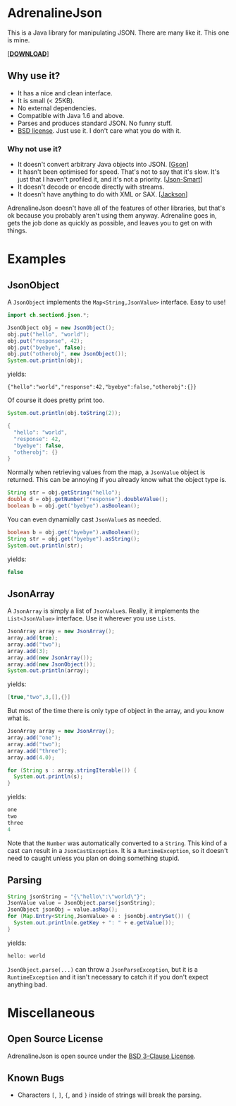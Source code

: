 # AdrenalineJson

This is a Java library for manipulating JSON. There are many like it. This one is mine.

[[**DOWNLOAD**](https://github.com/downloads/section6/AdrenalineJson/AdrenalineJson.jar)]

## Why use it?
 * It has a nice and clean interface.
 * It is small (< 25KB).
 * No external dependencies.
 * Compatible with Java 1.6 and above.
 * Parses and produces standard JSON. No funny stuff.
 * [BSD license](http://www.w3.org/Consortium/Legal/2008/03-bsd-license.html). Just use it. I don't care what you do with it.

### Why not use it?
  * It doesn't convert arbitrary Java objects into JSON. [[Gson](http://code.google.com/p/google-gson/)]
  * It hasn't been optimised for speed. That's not to say that it's slow. It's just that I haven't profiled it, and it's not a priority. [[Json-Smart](http://code.google.com/p/json-smart/)]
  * It doesn't decode or encode directly with streams.
  * It doesn't have anything to do with XML or SAX. [[Jackson](http://jackson.codehaus.org/)]

AdrenalineJson doesn't have all of the features of other libraries, but that's ok because you probably aren't using them anyway. Adrenaline goes in, gets the job done as quickly as possible, and leaves you to get on with things.


# Examples

## JsonObject

A `JsonObject` implements the `Map<String,JsonValue>` interface. Easy to use!

```Java
import ch.section6.json.*;

JsonObject obj = new JsonObject();
obj.put("hello", "world");
obj.put("response", 42);
obj.put("byebye", false);
obj.put("otherobj", new JsonObject());
System.out.println(obj);
```
yields:
```
{"hello":"world","response":42,"byebye":false,"otherobj":{}}
```
Of course it does pretty print too.
```Java
System.out.println(obj.toString(2));
```
```Java
{
  "hello": "world",
  "response": 42,
  "byebye": false,
  "otherobj": {}
}  
```

Normally when retrieving values from the map, a `JsonValue` object is returned. This can be annoying if you already know what the object type is.
```Java
String str = obj.getString("hello");
double d = obj.getNumber("response").doubleValue();
boolean b = obj.get("byebye").asBoolean();
```
You can even dynamially cast `JsonValue`s as needed.
```Java
boolean b = obj.get("byebye").asBoolean();
String str = obj.get("byebye").asString();
System.out.println(str);
```
yields:
```Java
false
```

## JsonArray

A `JsonArray` is simply a list of `JsonValue`s. Really, it implements the `List<JsonValue>` interface. Use it wherever you use `List`s.
```Java
JsonArray array = new JsonArray();
array.add(true);
array.add("two");
array.add(3);
array.add(new JsonArray());
array.add(new JsonObject());
System.out.println(array);
```
yields:
```Java
[true,"two",3,[],{}]
```

But most of the time there is only type of object in the array, and you know what is.
```Java
JsonArray array = new JsonArray();
array.add("one");
array.add("two");
array.add("three");
array.add(4.0);

for (String s : array.stringIterable()) {
  System.out.println(s);
}
```
yields:
```Java
one
two
three
4
```
Note that the `Number` was automatically converted to a `String`. This kind of a cast can result in a `JsonCastException`. It is a `RuntimeException`, so it doesn't need to caught unless you plan on doing something stupid.

## Parsing

```Java
String jsonString = "{\"hello\":\"world\"}";
JsonValue value = JsonObject.parse(jsonString);
JsonObject jsonObj = value.asMap();
for (Map.Entry<String,JsonValue> e : jsonObj.entrySet()) {
  System.out.println(e.getKey + ": " + e.getValue());
}
```
yields:
```Java
hello: world
```
`JsonObject.parse(...)` can throw a `JsonParseException`, but it is a `RuntimeException` and it isn't necessary to catch it if you don't expect anything bad.

# Miscellaneous

## Open Source License

AdrenalineJson is open source under the [BSD 3-Clause License](http://www.w3.org/Consortium/Legal/2008/03-bsd-license.html).

## Known Bugs
 * Characters `[`, `]`, `{`, and `}` inside of strings will break the parsing.
